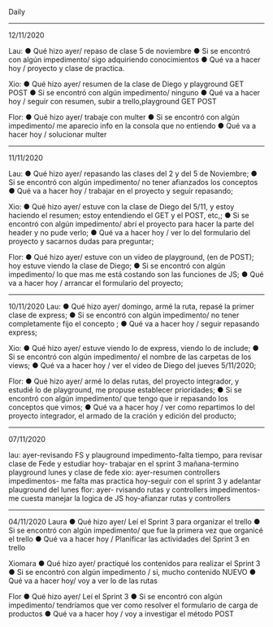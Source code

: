 Daily


------------------------------------------------------------------------------------------------
12/11/2020

Lau:
● Qué hizo ayer/ repaso de clase 5 de noviembre
● Si se encontró con algún impedimento/ sigo adquiriendo conocimientos
● Qué va a hacer hoy / proyecto y clase de practica.

Xio:
● Qué hizo ayer/ resumen de la clase de Diego y playground GET POST
● Si se encontró con algún impedimento/ ninguno
● Qué va a hacer hoy / seguir con resumen, subir a trello,playground GET POST

Flor:
● Qué hizo ayer/ trabaje con multer
● Si se encontró con algún impedimento/ me aparecio info en la consola que no entiendo
● Qué va a hacer hoy / solucionar multer



---------------------------------------------------------------------------------------------
11/11/2020

Lau:
● Qué hizo ayer/ repasando las clases del 2 y del 5 de Noviembre;
● Si se encontró con algún impedimento/ no tener afianzados los conceptos
● Qué va a hacer hoy / trabajar en el proyecto y seguir repasando;

Xio:
● Qué hizo ayer/ estuve con la clase de Diego del 5/11, y estoy haciendo el resumen; estoy entendiendo el GET y el POST, etc,;
● Si se encontró con algún impedimento/ abrí el proyecto para hacer la parte del header y no pude verlo;
● Qué va a hacer hoy / ver lo del formulario del proyecto y sacarnos dudas para preguntar;

Flor:
● Qué hizo ayer/ estuve con un video de playground, (en de POST); hoy estuve viendo la clase de Diego;
● Si se encontró con algún impedimento/ lo que mas me está costando son las funciones de JS;
● Qué va a hacer hoy / arrancar el formulario del proyecto;


----------------------------------------------------------------------------------------------
10/11/2020
Lau:
● Qué hizo ayer/ domingo, armé la ruta, repasé la primer clase de express;
● Si se encontró con algún impedimento/ no tener completamente fijo el concepto ;
● Qué va a hacer hoy / seguir repasando express;

Xio:
● Qué hizo ayer/ estuve viendo lo de express, viendo lo de include;
● Si se encontró con algún impedimento/ el nombre de las carpetas de los views;
● Qué va a hacer hoy / ver el video de Diego del jueves 5/11/2020;

Flor:
● Qué hizo ayer/ armé lo delas rutas, del proyecto integrador, y estudié lo de playground, me propuse establecer prioridades;
● Si se encontró con algún impedimento/ que tengo que ir repasando los conceptos que vimos;
● Qué va a hacer hoy / ver como repartimos lo del proyecto integrador, el armado de la cración y edición del producto;


-----------------------------------------------------------------------------------------------
07/11/2020

lau: ayer-revisando FS y plauground
impedimento-falta tiempo, para revisar clase de Fede y estudiar
hoy- trabajar en el sprint 3
mañana-termino playground lunes y clase de fede
xio: ayer-resumen controllers
impedimentos- me falta mas practica
hoy-seguir con el sprint 3 y adelantar plauground del lunes
flor: ayer- rvisando rutas y controllers
impedimentos- me cuesta manejar la logica de JS
hoy-afianzar rutas y controllers

-----------------------------------------------------------------------------------------------

04/11/2020
Laura
● Qué hizo ayer/ Leí el Sprint 3 para organizar el trello
● Si se encontró con algún impedimento/ que fue la primera vez que organicé el trello
● Qué va a hacer hoy / Planificar las actividades del Sprint 3 en trello

Xiomara
● Qué hizo ayer/ practiqué los contenidos para realizar el Sprint 3
● Si se encontró con algún impedimento / si, mucho contenido NUEVO
● Qué va a hacer hoy/ voy a ver lo de las rutas

Flor
● Qué hizo ayer/ Leí el Sprint 3
● Si se encontró con algún impedimento/ tendríamos que ver como resolver el formulario de carga de productos
● Qué va a hacer hoy / voy a investigar el método POST